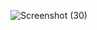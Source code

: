 ![Screenshot (30)](https://github.com/suryapandiyan/temp-convert/assets/130633446/444b689d-fa47-4537-90cd-b5a59146e6f7)

